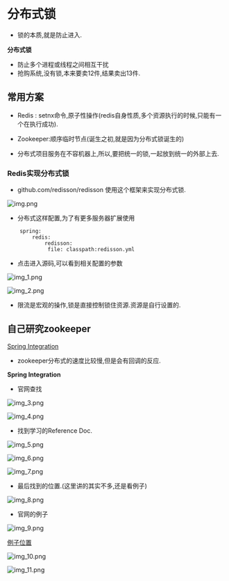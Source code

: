 # 分布式锁

* 锁的本质,就是防止进入.

**分布式锁**

* 防止多个进程或线程之间相互干扰
* 抢购系统,没有锁,本来要卖12件,结果卖出13件.

## 常用方案

* Redis : setnx命令,原子性操作(redis自身性质,多个资源执行的时候,只能有一个在执行成功).

* Zookeeper:顺序临时节点(诞生之初,就是因为分布式锁诞生的)

* 分布式项目服务在不容机器上,所以,要把统一的锁,一起放到统一的外部上去.

### Redis实现分布式锁

* github.com/redisson/redisson 使用这个框架来实现分布式锁.

![img.png](img.png)

* 分布式这样配置,为了有更多服务器扩展使用

```
    spring:
        redis:
            redisson:
             file: classpath:redisson.yml

```

* 点击进入源码,可以看到相关配置的参数

![img_1.png](img_1.png)

![img_2.png](img_2.png)

* 限流是宏观的操作,锁是直接控制锁住资源.资源是自行设置的.

## 自己研究zookeeper

[Spring Integration](https://static.kancloud.cn/master-wei/springboot_master-wei/2218525)

* zookeeper分布式的速度比较慢,但是会有回调的反应.

**Spring Integration**

* 官网查找

![img_3.png](img_3.png)

![img_4.png](img_4.png)

* 找到学习的Reference Doc.

![img_5.png](img_5.png)

![img_6.png](img_6.png)

![img_7.png](img_7.png)

* 最后找到的位置.(这里讲的其实不多,还是看例子)

![img_8.png](img_8.png)

* 官网的例子

![img_9.png](img_9.png)

[例子位置](https://kgithub.com/spring-projects/spring-integration#samples)

![img_10.png](img_10.png)

![img_11.png](img_11.png)


